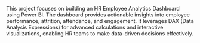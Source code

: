This project focuses on building an HR Employee Analytics Dashboard using Power BI. The dashboard provides actionable insights into employee performance, attrition, attendance, and engagement. It leverages DAX (Data Analysis Expressions) for advanced calculations and interactive visualizations, enabling HR teams to make data-driven decisions effectively.

